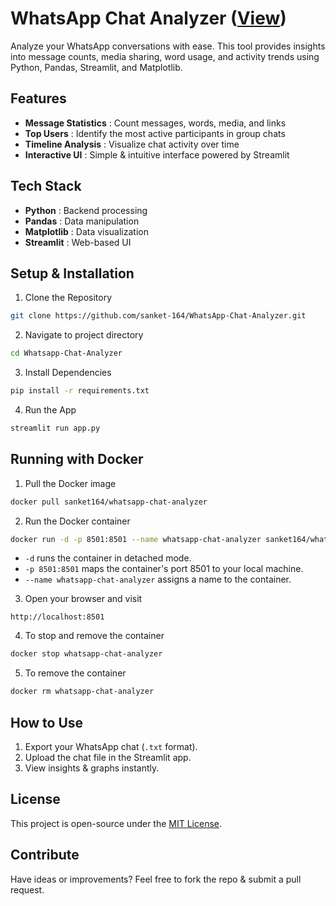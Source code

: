 # WhatsApp Chat Analyzer (<a href="https://sanket-s-whatsapp-chat-analyzer.streamlit.app/" target="__blank">**View**</a>)

Analyze your WhatsApp conversations with ease. This tool provides insights into message counts, media sharing, word usage, and activity trends using Python, Pandas, Streamlit, and Matplotlib.  

## Features  
- **Message Statistics** : Count messages, words, media, and links  
- **Top Users** : Identify the most active participants in group chats  
- **Timeline Analysis** : Visualize chat activity over time  
- **Interactive UI** : Simple & intuitive interface powered by Streamlit  

## Tech Stack  
- **Python** : Backend processing  
- **Pandas** : Data manipulation  
- **Matplotlib** : Data visualization  
- **Streamlit** : Web-based UI  

## Setup & Installation  

1. Clone the Repository  
```bash
git clone https://github.com/sanket-164/WhatsApp-Chat-Analyzer.git
```

2. Navigate to project directory
```bash
cd Whatsapp-Chat-Analyzer
```

3. Install Dependencies  
```bash
pip install -r requirements.txt
```

4. Run the App  
```bash
streamlit run app.py
```

## Running with Docker  

1. Pull the Docker image  

```bash
docker pull sanket164/whatsapp-chat-analyzer
```

2. Run the Docker container
```bash
docker run -d -p 8501:8501 --name whatsapp-chat-analyzer sanket164/whatsapp-chat-analyzer
```
   - `-d` runs the container in detached mode.
   - `-p 8501:8501` maps the container's port 8501 to your local machine.
   - `--name whatsapp-chat-analyzer` assigns a name to the container.

3. Open your browser and visit
```
http://localhost:8501
```

4. To stop and remove the container
```bash
docker stop whatsapp-chat-analyzer
```

5. To remove the container
```bash
docker rm whatsapp-chat-analyzer
```

## How to Use  
1. Export your WhatsApp chat (`.txt` format).  
2. Upload the chat file in the Streamlit app.  
3. View insights & graphs instantly.  

## License  
This project is open-source under the [MIT License](LICENSE).  

## Contribute  
Have ideas or improvements? Feel free to fork the repo & submit a pull request.


